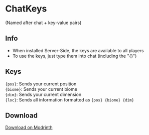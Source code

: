 # ChatKeys
(Named after chat + key-value pairs)

## Info
- When installed Server-Side, the keys are available to all players
- To use the keys, just type them into chat (including the "{}")

## Keys
`{pos}`: Sends your current position\
`{biome}`: Sends your current biome\
`{dim}`: Sends your current dimension\
`{loc}`: Sends all information formatted as `{pos} {biome} {dim}`

## Download
[Download on Modrinth](https://modrinth.com/mod/chatkeys)